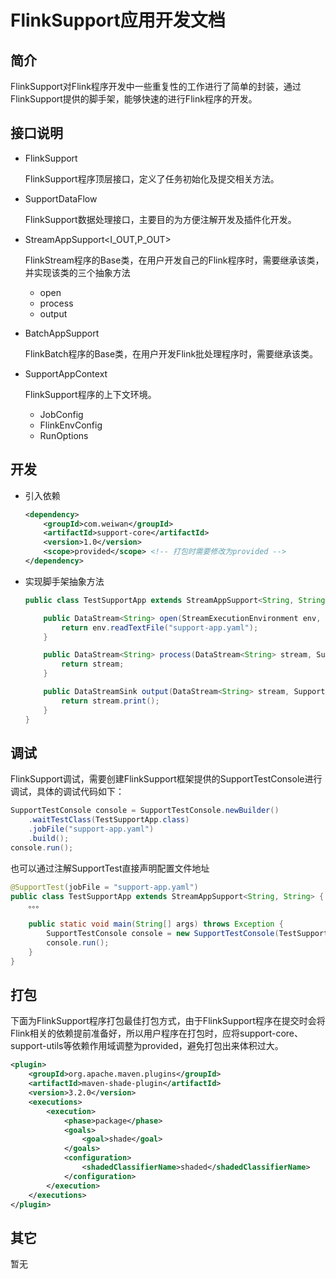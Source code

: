 # FlinkSupport应用开发文档

## 简介

FlinkSupport对Flink程序开发中一些重复性的工作进行了简单的封装，通过FlinkSupport提供的脚手架，能够快速的进行Flink程序的开发。

## 接口说明

- FlinkSupport

  FlinkSupport程序顶层接口，定义了任务初始化及提交相关方法。

- SupportDataFlow

  FlinkSupport数据处理接口，主要目的为方便注解开发及插件化开发。

- StreamAppSupport<I_OUT,P_OUT>

  FlinkStream程序的Base类，在用户开发自己的Flink程序时，需要继承该类，并实现该类的三个抽象方法

    - open
    - process
    - output

- BatchAppSupport

  FlinkBatch程序的Base类，在用户开发Flink批处理程序时，需要继承该类。

- SupportAppContext

  FlinkSupport程序的上下文环境。

   - JobConfig
   - FlinkEnvConfig
   - RunOptions



## 开发

- 引入依赖

  ```xml
  <dependency>
      <groupId>com.weiwan</groupId>
      <artifactId>support-core</artifactId>
      <version>1.0</version>
      <scope>provided</scope> <!-- 打包时需要修改为provided -->
  </dependency>
  ```

- 实现脚手架抽象方法

  ```java
  public class TestSupportApp extends StreamAppSupport<String, String> {
  
      public DataStream<String> open(StreamExecutionEnvironment env, SupportAppContext context) {
          return env.readTextFile("support-app.yaml");
      }
  
      public DataStream<String> process(DataStream<String> stream, SupportAppContext context) {
          return stream;
      }
  
      public DataStreamSink output(DataStream<String> stream, SupportAppContext context) {
          return stream.print();
      }
  }
  ```

## 调试

FlinkSupport调试，需要创建FlinkSupport框架提供的SupportTestConsole进行调试，具体的调试代码如下：

```java
SupportTestConsole console = SupportTestConsole.newBuilder()
    .waitTestClass(TestSupportApp.class)
    .jobFile("support-app.yaml")
    .build();
console.run();
```

也可以通过注解SupportTest直接声明配置文件地址

```java
@SupportTest(jobFile = "support-app.yaml")
public class TestSupportApp extends StreamAppSupport<String, String> {
	。。。
	
    public static void main(String[] args) throws Exception {
    	SupportTestConsole console = new SupportTestConsole(TestSupportApp.class);
   		console.run();
    }
}
```

## 打包

下面为FlinkSupport程序打包最佳打包方式，由于FlinkSupport程序在提交时会将Flink相关的依赖提前准备好，所以用户程序在打包时，应将support-core、support-utils等依赖作用域调整为provided，避免打包出来体积过大。

```xml
<plugin>
    <groupId>org.apache.maven.plugins</groupId>
    <artifactId>maven-shade-plugin</artifactId>
    <version>3.2.0</version>
    <executions>
        <execution>
            <phase>package</phase>
            <goals>
                <goal>shade</goal>
            </goals>
            <configuration>
                <shadedClassifierName>shaded</shadedClassifierName>
            </configuration>
        </execution>
    </executions>
</plugin>
```

## 其它
 暂无
 
